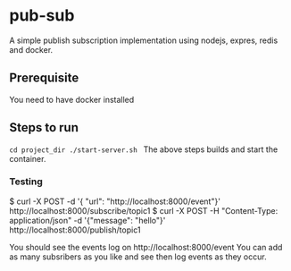 # pub-sub
A simple publish subscription implementation using nodejs, expres, redis and docker.

## Prerequisite

You need to have docker installed

## Steps to run
``cd project_dir
  ./start-server.sh
 ``
 The above steps builds and start the container.
 
### Testing
$ curl -X POST -d '{ "url": "http://localhost:8000/event"}' http://localhost:8000/subscribe/topic1
$ curl -X POST -H "Content-Type: application/json" -d '{"message": "hello"}' http://localhost:8000/publish/topic1


You should see the events log on http://localhost:8000/event
You can add as many subsribers as you like and see then log events as they occur.
                
